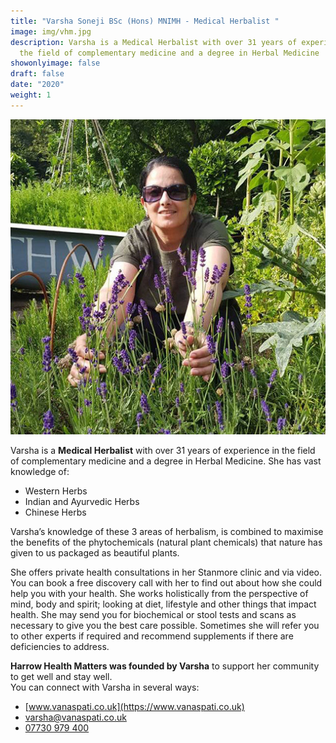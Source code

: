 ```yaml
---
title: "Varsha Soneji BSc (Hons) MNIMH - Medical Herbalist "
image: img/vhm.jpg
description: Varsha is a Medical Herbalist with over 31 years of experience in
  the field of complementary medicine and a degree in Herbal Medicine
showonlyimage: false
draft: false
date: "2020"
weight: 1
---
```

![](/img/vhm.jpg)

Varsha is a **Medical Herbalist** with over 31 years of experience in the field of complementary medicine and a degree in Herbal Medicine. She has vast knowledge of:

* Western Herbs
* Indian and Ayurvedic Herbs
* Chinese Herbs

Varsha’s knowledge of these 3 areas of herbalism, is combined to maximise the benefits of the phytochemicals (natural plant chemicals) that nature has given to us packaged as beautiful plants.


She offers private health consultations in her Stanmore clinic and via video. You can book a free discovery call with her to find out about how she could help you with your health. She works holistically from the perspective of mind, body and spirit; looking at diet, lifestyle and other things that impact health. She may send you for biochemical or stool tests and scans as necessary to give you the best care possible. Sometimes she will refer you to other experts if required and recommend supplements if there are deficiencies to address.

**Harrow Health Matters was founded by Varsha** to support her community to get well and stay well.\
You can connect with Varsha in several ways: 

* [www.vanaspati.co.uk](https://www.vanaspati.co.uk)
* [varsha@vanaspati.co.uk](mailto:varsha@vanaspati.co.uk)
* [07730 979 400](tel://+447730979400)